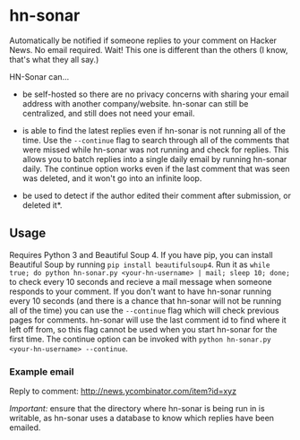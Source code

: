 # hn-sonar
Automatically be notified if someone replies to your comment on Hacker News. No email required. Wait! This one is different than the others (I know, that's what they all say.)

HN-Sonar can...

- be self-hosted so there are no privacy concerns with sharing your email address with another company/website. hn-sonar can still be centralized, and still does not need your email.

- is able to find the latest replies even if hn-sonar is not running all of the time. Use the `--continue` flag to search through all of the comments that were missed while hn-sonar was not running and check for replies. This allows you to batch replies into a single daily email by running hn-sonar daily. The continue option works even if the last comment that was seen was deleted, and it won't go into an infinite loop.

- be used to detect if the author edited their comment after submission, or deleted it*.


## Usage

Requires Python 3 and Beautiful Soup 4. If you have pip, you can install Beautiful Soup by running `pip install beautifulsoup4`. Run it as `while true; do python hn-sonar.py <your-hn-username> | mail; sleep 10; done;` to check every 10 seconds and recieve a mail message when someone responds to your comment. If you don't want to have hn-sonar running every 10 seconds (and there is a chance that hn-sonar will not be running all of the time) you can use the `--continue` flag which will check previous pages for comments. hn-sonar will use the last comment id to find where it left off from, so this flag cannot be used when you start hn-sonar for the first time. The continue option can be invoked with `python hn-sonar.py <your-hn-username> --continue`.

### Example email

Reply to comment: http://news.ycombinator.com/item?id=xyz

*Important:* ensure that the directory where hn-sonar is being run in is writable, as hn-sonar uses a database to know which replies have been emailed.
